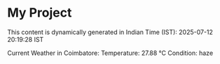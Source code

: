 # My Project

This content is dynamically generated in Indian Time (IST): 2025-07-12 20:19:28 IST


Current Weather in Coimbatore:
Temperature: 27.88 °C
Condition: haze
